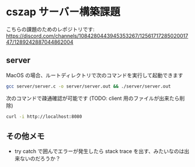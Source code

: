 # cszap サーバー構築課題

こちらの課題のためのレポジトリです: https://discord.com/channels/1084280443945353267/1256171728502001747/1289242887044862004

## server

MacOS の場合、ルートディレクトリで次のコマンドを実行して起動できます

```sh
gcc server/server.c -o server/server.out && ./server/server.out
```

次のコマンドで疎通確認が可能です (TODO: client 用のファイルが出来たら削除)

```sh
curl -i http://localhost:8080
```

## その他メモ

- try catch で囲んでエラーが発生したら stack trace を出す、みたいなのは出来ないのだろうか？
